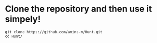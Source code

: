 # Clone the repository and then use it simpely!
```
git clone https://github.com/amins-m/Hunt.git
cd Hunt/
```
